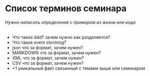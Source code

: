 # Список терминов семинара
###### Нужно написать определения с примером из жизни или кода
- Что такое ddd? зачем нужно как разделяется?
- Что такое event storming?
- json что за формат, зачем нужен?
- MARKDOWN что за формат, зачем нужен?
- XML что за формат, зачем нужен?
- CSV что за формат, зачем нужен?
- +1 уникальный факт связанный с темами выше или семинаром